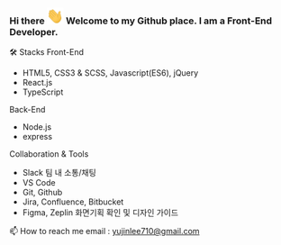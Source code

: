 ### Hi there <img src="https://raw.githubusercontent.com/reasonjeans/reasonjeans/main/wave.gif" width="30"> Welcome to my Github place. I am a Front-End Developer.

🛠 Stacks
Front-End
- HTML5, CSS3 & SCSS, Javascript(ES6), jQuery
- React.js
- TypeScript

Back-End
- Node.js
- express

Collaboration & Tools
- Slack 팀 내 소통/채팅
- VS Code
- Git, Github
- Jira, Confluence, Bitbucket
- Figma, Zeplin 화면기획 확인 및 디자인 가이드

📫 How to reach me
email : yujinlee710@gmail.com

